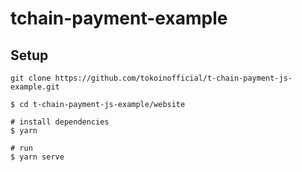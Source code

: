 # tchain-payment-example

## Setup
```
git clone https://github.com/tokoinofficial/t-chain-payment-js-example.git
```

```
$ cd t-chain-payment-js-example/website

# install dependencies
$ yarn

# run 
$ yarn serve
```